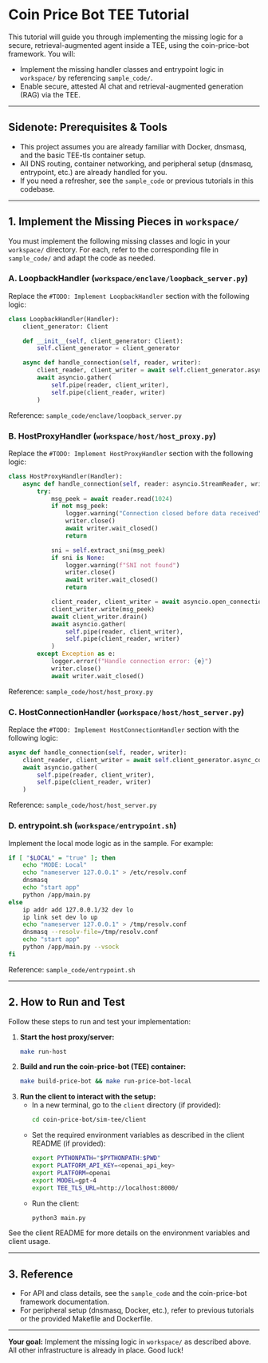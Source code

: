 # Coin Price Bot TEE Tutorial

This tutorial will guide you through implementing the missing logic for a secure, retrieval-augmented agent inside a TEE, using the coin-price-bot framework. You will:
- Implement the missing handler classes and entrypoint logic in `workspace/` by referencing `sample_code/`.
- Enable secure, attested AI chat and retrieval-augmented generation (RAG) via the TEE.

---

## Sidenote: Prerequisites & Tools
- This project assumes you are already familiar with Docker, dnsmasq, and the basic TEE-tls container setup.
- All DNS routing, container networking, and peripheral setup (dnsmasq, entrypoint, etc.) are already handled for you.
- If you need a refresher, see the `sample_code` or previous tutorials in this codebase.

---

## 1. Implement the Missing Pieces in `workspace/`

You must implement the following missing classes and logic in your `workspace/` directory. For each, refer to the corresponding file in `sample_code/` and adapt the code as needed.

### A. LoopbackHandler (`workspace/enclave/loopback_server.py`)
Replace the `#TODO: Implement LoopbackHandler` section with the following logic:
```python
class LoopbackHandler(Handler):
    client_generator: Client

    def __init__(self, client_generator: Client):
        self.client_generator = client_generator

    async def handle_connection(self, reader, writer):
        client_reader, client_writer = await self.client_generator.async_connect()
        await asyncio.gather(
            self.pipe(reader, client_writer),
            self.pipe(client_reader, writer)
        )
```
Reference: `sample_code/enclave/loopback_server.py`

### B. HostProxyHandler (`workspace/host/host_proxy.py`)
Replace the `#TODO: Implement HostProxyHandler` section with the following logic:
```python
class HostProxyHandler(Handler):
    async def handle_connection(self, reader: asyncio.StreamReader, writer: asyncio.StreamWriter):
        try:
            msg_peek = await reader.read(1024)
            if not msg_peek:
                logger.warning("Connection closed before data received")
                writer.close()
                await writer.wait_closed()
                return

            sni = self.extract_sni(msg_peek)
            if sni is None:
                logger.warning(f"SNI not found")
                writer.close()
                await writer.wait_closed()
                return

            client_reader, client_writer = await asyncio.open_connection(sni, 443)
            client_writer.write(msg_peek)
            await client_writer.drain()
            await asyncio.gather(
                self.pipe(reader, client_writer),
                self.pipe(client_reader, writer)
            )
        except Exception as e:
            logger.error(f"Handle connection error: {e}")
            writer.close()
            await writer.wait_closed()
```
Reference: `sample_code/host/host_proxy.py`

### C. HostConnectionHandler (`workspace/host/host_server.py`)
Replace the `#TODO: Implement HostConnectionHandler` section with the following logic:
```python
async def handle_connection(self, reader, writer):
    client_reader, client_writer = await self.client_generator.async_connect()
    await asyncio.gather(
        self.pipe(reader, client_writer),
        self.pipe(client_reader, writer)
    )
```
Reference: `sample_code/host/host_server.py`

### D. entrypoint.sh (`workspace/entrypoint.sh`)
Implement the local mode logic as in the sample. For example:
```bash
if [ "$LOCAL" = "true" ]; then
    echo "MODE: Local"
    echo "nameserver 127.0.0.1" > /etc/resolv.conf
    dnsmasq
    echo "start app"
    python /app/main.py
else
    ip addr add 127.0.0.1/32 dev lo
    ip link set dev lo up
    echo "nameserver 127.0.0.1" > /tmp/resolv.conf
    dnsmasq --resolv-file=/tmp/resolv.conf
    echo "start app"
    python /app/main.py --vsock
fi
```
Reference: `sample_code/entrypoint.sh`

---

## 2. How to Run and Test

Follow these steps to run and test your implementation:

1. **Start the host proxy/server:**
   ```bash
   make run-host
   ```
2. **Build and run the coin-price-bot (TEE) container:**
   ```bash
   make build-price-bot && make run-price-bot-local
   ```
3. **Run the client to interact with the setup:**
   - In a new terminal, go to the `client` directory (if provided):
     ```bash
     cd coin-price-bot/sim-tee/client
     ```
   - Set the required environment variables as described in the client README (if provided):
     ```bash
     export PYTHONPATH="$PYTHONPATH:$PWD"
     export PLATFORM_API_KEY=<openai_api_key>
     export PLATFORM=openai
     export MODEL=gpt-4
     export TEE_TLS_URL=http://localhost:8000/
     ```
   - Run the client:
     ```bash
     python3 main.py
     ```

See the client README for more details on the environment variables and client usage.

---

## 3. Reference
- For API and class details, see the `sample_code` and the coin-price-bot framework documentation.
- For peripheral setup (dnsmasq, Docker, etc.), refer to previous tutorials or the provided Makefile and Dockerfile.

---

**Your goal:** Implement the missing logic in `workspace/` as described above. All other infrastructure is already in place. Good luck! 
